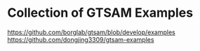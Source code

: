 # Collection of GTSAM Examples

https://github.com/borglab/gtsam/blob/develop/examples
https://github.com/dongjing3309/gtsam-examples
